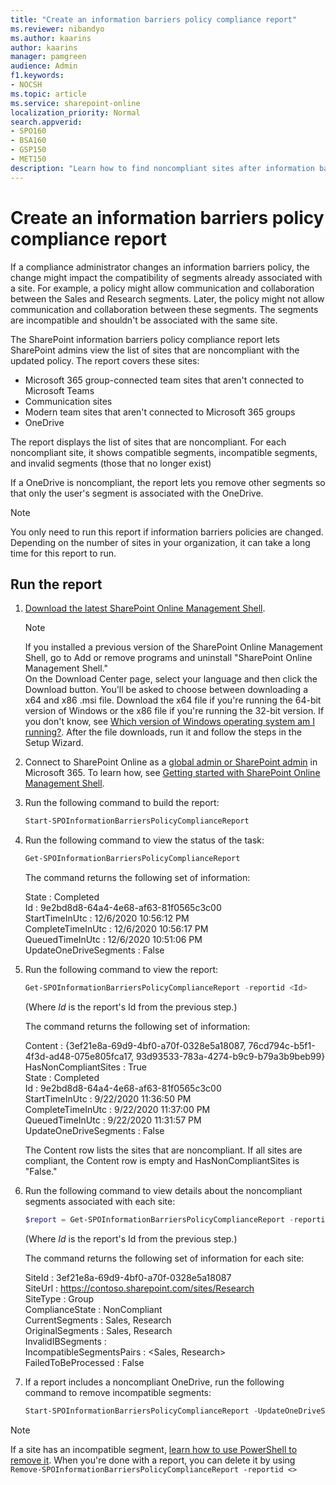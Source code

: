 ```yaml
---
title: "Create an information barriers policy compliance report"
ms.reviewer: nibandyo
ms.author: kaarins
author: kaarins
manager: pamgreen
audience: Admin
f1.keywords:
- NOCSH
ms.topic: article
ms.service: sharepoint-online
localization_priority: Normal
search.appverid:
- SPO160
- BSA160
- GSP150
- MET150
description: "Learn how to find noncompliant sites after information barriers policies change."
---
```


# Create an information barriers policy compliance report

If a compliance administrator changes an information barriers policy, the change might impact the compatibility of segments already associated with a site. 
For example, a policy might allow communication and collaboration between the Sales and Research segments. Later, the policy might not allow communication and collaboration between these segments. The segments are incompatible and shouldn't be associated with the same site. 

The SharePoint information barriers policy compliance report lets SharePoint admins view the list of sites that are noncompliant with the updated policy. The report covers these sites:

- Microsoft 365 group-connected team sites that aren't connected to Microsoft Teams
- Communication sites
- Modern team sites that aren't connected to Microsoft 365 groups
- OneDrive

The report displays the list of sites that are noncompliant. For each noncompliant site, it shows compatible segments, incompatible segments, and invalid segments (those that no longer exist)

If a OneDrive is noncompliant, the report lets you remove other segments so that only the user's segment is associated with the OneDrive.

> [!NOTE]
> You only need to run this report if information barriers policies are changed. Depending on the number of sites in your organization, it can take a long time for this report to run.

## Run the report

1. [Download the latest SharePoint Online Management Shell](https://go.microsoft.com/fwlink/p/?LinkId=255251).

    > [!NOTE]
    > If you installed a previous version of the SharePoint Online Management Shell, go to Add or remove programs and uninstall "SharePoint Online Management Shell." <br>On the Download Center page, select your language and then click the Download button. You'll be asked to choose between downloading a x64 and x86 .msi file. Download the x64 file if you're running the 64-bit version of Windows or the x86 file if you're running the 32-bit version. If you don't know, see [Which version of Windows operating system am I running?](https://support.microsoft.com/help/13443/windows-which-operating-system). After the file downloads, run it and follow the steps in the Setup Wizard. 

2. Connect to SharePoint Online as a [global admin or SharePoint admin](/sharepoint/sharepoint-admin-role) in Microsoft 365. To learn how, see [Getting started with SharePoint Online Management Shell](/powershell/sharepoint/sharepoint-online/connect-sharepoint-online).
    
3. Run the following command to build the report:

      ```PowerShell
      Start-SPOInformationBarriersPolicyComplianceReport
      ```

4. Run the following command to view the status of the task:

      ```PowerShell
      Get-SPOInformationBarriersPolicyComplianceReport
      ```

    The command returns the following set of information:

    State                  : Completed<br>
    Id                     : 9e2bd8d8-64a4-4e68-af63-81f0565c3c00<br>
    StartTimeInUtc         : 12/6/2020 10:56:12 PM<br>
    CompleteTimeInUtc      : 12/6/2020 10:56:17 PM<br>
    QueuedTimeInUtc        : 12/6/2020 10:51:06 PM<br>
    UpdateOneDriveSegments : False

5. Run the following command to view the report:

      ```PowerShell
      Get-SPOInformationBarriersPolicyComplianceReport -reportid <Id>
      ```

    (Where *Id* is the report's Id from the previous step.)

    The command returns the following set of information:

    Content                : {3ef21e8a-69d9-4bf0-a70f-0328e5a18087, 76cd794c-b5f1-4f3d-ad48-075e805fca17, 93d93533-783a-4274-b9c9-b79a3b9beb99}<br>
    HasNonCompliantSites   : True<br>
    State                  : Completed<br>
    Id                     : 9e2bd8d8-64a4-4e68-af63-81f0565c3c00<br>
    StartTimeInUtc         : 9/22/2020 11:36:50 PM<br>
    CompleteTimeInUtc      : 9/22/2020 11:37:00 PM<br>
    QueuedTimeInUtc        : 9/22/2020 11:31:57 PM<br>
    UpdateOneDriveSegments : False

    The Content row lists the sites that are noncompliant. If all sites are compliant, the Content row is empty and HasNonCompliantSites is "False."

6. Run the following command to view details about the noncompliant segments associated with each site:

      ```PowerShell
      $report = Get-SPOInformationBarriersPolicyComplianceReport -reportid <Id> $report.Content
      ```

    (Where *Id* is the report's Id from the previous step.)

    The command returns the following set of information for each site:

    SiteId                    : 3ef21e8a-69d9-4bf0-a70f-0328e5a18087<br>
    SiteUrl                   : https://contoso.sharepoint.com/sites/Research<br>
    SiteType                  : Group<br>
    ComplianceState           : NonCompliant<br>
    CurrentSegments           : Sales, Research<br>
    OriginalSegments          : Sales, Research<br>
    InvalidIBSegments         : <br>
    IncompatibleSegmentsPairs : <Sales, Research><br>
    FailedToBeProcessed       : False<br>

7. If a report includes a noncompliant OneDrive, run the following command to remove incompatible segments:

      ```PowerShell
      Start-SPOInformationBarriersPolicyComplianceReport -UpdateOneDriveSegments
      ```

> [!NOTE]
> If a site has an incompatible segment, [learn how to use PowerShell to remove it](information-barriers.md#use-powershell-to-associate-segments-with-a-site). When you're done with a report, you can delete it by using `Remove-SPOInformationBarriersPolicyComplianceReport -reportid <>`
